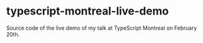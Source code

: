 # typescript-montreal-live-demo

Source code of the live demo of my talk at TypeScript Montreal on February 20th.
